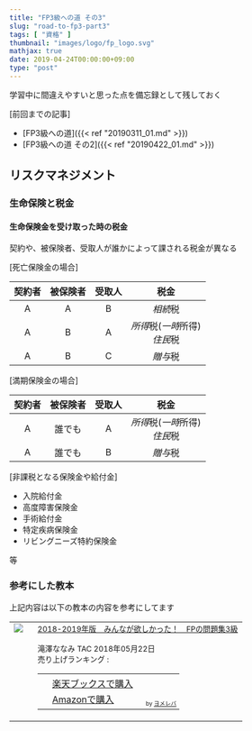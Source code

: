 ```yaml
---
title: "FP3級への道 その3"
slug: "road-to-fp3-part3"
tags: [ "資格" ]
thumbnail: "images/logo/fp_logo.svg"
mathjax: true
date: 2019-04-24T00:00:00+09:00
type: "post"
---
```


学習中に間違えやすいと思った点を備忘録として残しておく

[前回までの記事]

* [FP3級への道]({{< ref "20190311_01.md" >}})
* [FP3級への道 その2]({{< ref "20190422_01.md" >}})

## リスクマネジメント

### 生命保険と税金

#### 生命保険金を受け取った時の税金

契約や、被保険者、受取人が誰かによって課される税金が異なる

[死亡保険金の場合]

|  契約者 |  被保険者 |  受取人 |                         税金                          |
| :----: | :------: | :----: | :--------------------------------------------------: |
|   A    |    A     |   B    |                    <em>相続</em>税                    |
|   A    |    B     |   A    |  <em>所得</em>税(<em>一時</em>所得)<br><em>住民</em>税  |
|   A    |    B     |   C    |                    <em>贈与</em>税                    |

[満期保険金の場合]

|  契約者 |    被保険者   |  受取人 |                           税金                        |
| :----: |   :------:   | :----: | :--------------------------------------------------: |
|   A    |    誰でも     |   A    |  <em>所得</em>税(<em>一時</em>所得)<br><em>住民</em>税  |
|   A    |    誰でも     |   B    |                    <em>贈与</em>税                    |

[非課税となる保険金や給付金]

- 入院給付金
- 高度障害保険金
- 手術給付金
- 特定疾病保険金
- リビングニーズ特約保険金

等

### 参考にした教本

上記内容は以下の教本の内容を参考にしてます

<table  border="0" cellpadding="5" style="border:none"><tr><td valign="top" style="border:none;"><a href="https://hb.afl.rakuten.co.jp/hgc/1856df65.f59e3a22.1856df66.b49ed49a/yomereba_main_201904251730366382?pc=http%3A%2F%2Fbooks.rakuten.co.jp%2Frb%2F15459214%2F%3Fscid%3Daf_ich_link_urltxt%26m%3Dhttp%3A%2F%2Fm.rakuten.co.jp%2Fev%2Fbook%2F" target="_blank" rel="nofollow" ><img src="https://thumbnail.image.rakuten.co.jp/@0_mall/book/cabinet/5886/9784813275886.jpg?_ex=200x200" border="0" style="margin-right:10px" /></a></td><td valign="top" style="border:none;text-align:left"><span style="font-size: smaller"><a href="https://hb.afl.rakuten.co.jp/hgc/1856df65.f59e3a22.1856df66.b49ed49a/yomereba_main_201904251730366382?pc=http%3A%2F%2Fbooks.rakuten.co.jp%2Frb%2F15459214%2F%3Fscid%3Daf_ich_link_urltxt%26m%3Dhttp%3A%2F%2Fm.rakuten.co.jp%2Fev%2Fbook%2F" target="_blank" rel="nofollow" >2018-2019年版　みんなが欲しかった！　FPの問題集3級</a><br /><br />        滝澤ななみ TAC 2018年05月22日<br />        売り上げランキング : <br /><table style="border:none"><tr><td style="border:none;text-align:left;"><div class="shoplinkrakuten" style="margin-right:5px;background: url('//img.yomereba.com/yl.gif') 0 -50px no-repeat;padding: 2px 0 2px 18px;white-space: nowrap;"><a href="https://hb.afl.rakuten.co.jp/hgc/1856df65.f59e3a22.1856df66.b49ed49a/yomereba_main_201904251730366382?pc=http%3A%2F%2Fbooks.rakuten.co.jp%2Frb%2F15459214%2F%3Fscid%3Daf_ich_link_urltxt%26m%3Dhttp%3A%2F%2Fm.rakuten.co.jp%2Fev%2Fbook%2F" target="_blank" rel="nofollow" >楽天ブックスで購入</a></div><div class="shoplinkamazon" style="margin-right:5px;background: url('//img.yomereba.com/yl.gif') 0 0 no-repeat;padding: 2px 0 2px 18px;white-space: nowrap;"><a href="https://www.amazon.co.jp/exec/obidos/asin/4813275885/kkawazoe-22/" target="_blank" rel="nofollow" >Amazonで購入</a></div>                                                                                      </td><td style="vertical-align:bottom;padding-left:10px;font-size:x-small;border:none">by <a href="https://yomereba.com" rel="nofollow" target="_blank">ヨメレバ</a></td></tr></table></span></td></tr></table>
